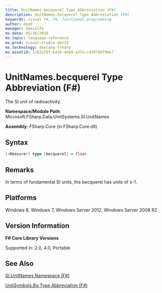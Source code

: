 ```yaml
---
title: UnitNames.becquerel Type Abbreviation (F#)
description: UnitNames.becquerel Type Abbreviation (F#)
keywords: visual f#, f#, functional programming
author: dend
manager: danielfe
ms.date: 05/16/2016
ms.topic: language-reference
ms.prod: visual-studio-dev14
ms.technology: devlang-fsharp
ms.assetid: 1c62af0f-ba16-4de9-a27e-c439786f96e7 
---
```


# UnitNames.becquerel Type Abbreviation (F#)

The SI unit of radioactivity.

**Namespace/Module Path**: Microsoft.FSharp.Data.UnitSystems.SI.UnitNames

**Assembly**: FSharp.Core (in FSharp.Core.dll)


## Syntax

```fsharp
[<Measure>] type [becquerel] = float
```

## Remarks
In terms of fundamental SI units, the becquerel has units of s-1.


## Platforms
Windows 8, Windows 7, Windows Server 2012, Windows Server 2008 R2


## Version Information
**F# Core Library Versions**

Supported in: 2.0, 4.0, Portable




## See Also
[SI.UnitNames Namespace &#40;F&#35;&#41;](SI.UnitNames-Namespace-%5BFSharp%5D.md)

[UnitSymbols.Bq Type Abbreviation &#40;F&#35;&#41;](UnitSymbols.Bq-Type-Abbreviation-%5BFSharp%5D.md)

